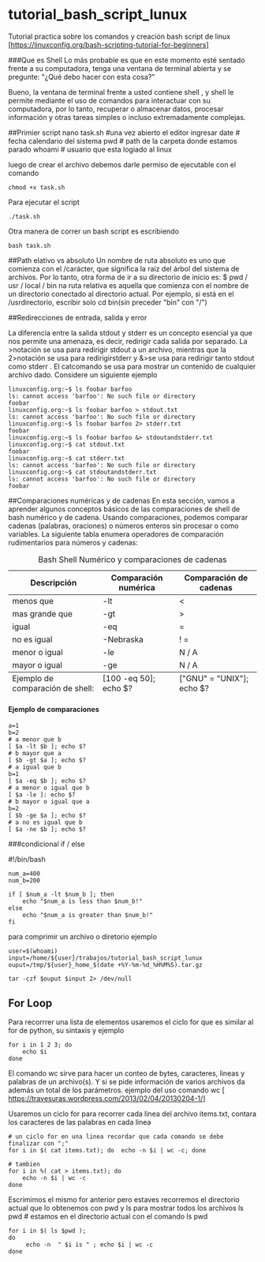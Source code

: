 # tutorial_bash_script_lunux
Tutorial practica sobre los comandos y creación bash script de linux [https://linuxconfig.org/bash-scripting-tutorial-for-beginners]

###Que es Shell
Lo más probable es que en este momento esté sentado frente a su computadora, tenga una ventana de terminal abierta y se 
pregunte: "¿Qué debo hacer con esta cosa?"

Bueno, la ventana de terminal frente a usted contiene shell , y shell le permite mediante el uso de comandos para 
interactuar con su computadora, por lo tanto, recuperar o almacenar datos, procesar información y otras tareas simples o incluso extremadamente complejas.

##Primier script
    nano task.sh
    #una vez abierto el editor ingresar
    date # fecha calendario del sistema
    pwd # path de la carpeta donde estamos parado
    whoami # usuario que esta logiado al linux
    
luego de crear el archivo debemos darle permiso de ejecutable con el comando

    chmod +x task.sh

Para ejecutar el script

    ./task.sh
Otra manera de correr un bash script es escribiendo 

    bash task.sh
    
##Path elativo vs absoluto
Un nombre de ruta absoluto es uno que comienza con el /carácter, que significa la raíz del árbol del sistema de archivos. Por lo tanto, otra forma de ir a su directorio de inicio es:
    $ pwd / usr / local / bin 
na ruta relativa es aquella que comienza con el nombre de un directorio conectado al directorio actual. Por ejemplo, si está en el /usrdirectorio, escribir solo cd bin(sin preceder "bin" con "/")  


##Redirecciones de entrada, salida y error

La diferencia entre la salida stdout y stderr es un concepto esencial ya que nos permite una amenaza,
es decir, redirigir cada salida por separado. La >notación se usa para redirigir stdout a un archivo,
 mientras que la 2>notación se usa para redirigirstderr y &>se usa para redirigir tanto stdout 
 como stderr . El catcomando se usa para mostrar un contenido de cualquier archivo dado. 
 Considere un siguiente ejemplo

    linuxconfig.org:~$ ls foobar barfoo                                                                       
    ls: cannot access 'barfoo': No such file or directory                                                     
    foobar                                                                                                    
    linuxconfig.org:~$ ls foobar barfoo > stdout.txt                                                          
    ls: cannot access 'barfoo': No such file or directory                                                     
    linuxconfig.org:~$ ls foobar barfoo 2> stderr.txt                                                         
    foobar                                                                                                    
    linuxconfig.org:~$ ls foobar barfoo &> stdoutandstderr.txt                                                
    linuxconfig.org:~$ cat stdout.txt                                                                         
    foobar                                                                                                    
    linuxconfig.org:~$ cat stderr.txt                                                                         
    ls: cannot access 'barfoo': No such file or directory                                                     
    linuxconfig.org:~$ cat stdoutandstderr.txt                                                                
    ls: cannot access 'barfoo': No such file or directory                                                     
    foobar                                                                                                    
      


##Comparaciones numéricas y de cadenas
En esta sección, vamos a aprender algunos conceptos básicos de las comparaciones de shell de bash numérico y de cadena. Usando comparaciones, podemos comparar cadenas (palabras, oraciones) o números enteros sin procesar o como variables. La siguiente tabla enumera operadores de comparación rudimentarios para números y cadenas:

<table class="uk-table uk-table-striped uk-table-condensed"><caption><font style="vertical-align: inherit;"><font style="vertical-align: inherit;">Bash Shell Numérico y comparaciones de cadenas</font></font></caption> <thead> <tr> <th><font style="vertical-align: inherit;"><font style="vertical-align: inherit;">Descripción</font></font></th> <th><font style="vertical-align: inherit;"><font style="vertical-align: inherit;">Comparación numérica</font></font></th> <th><font style="vertical-align: inherit;"><font style="vertical-align: inherit;">Comparación de cadenas</font></font></th> </tr> </thead><tfoot> <tr> <td><font style="vertical-align: inherit;"><font style="vertical-align: inherit;">Ejemplo de comparación de shell: </font></font></td> <td><font style="vertical-align: inherit;"><font style="vertical-align: inherit;">[100 -eq 50]; </font><font style="vertical-align: inherit;">echo $?</font></font></td> <td><font style="vertical-align: inherit;"><font style="vertical-align: inherit;">["GNU" = "UNIX"]; </font><font style="vertical-align: inherit;">echo $?</font></font></td> </tr> </tfoot> <tbody> <tr> <td class="uk-text-primary uk-text-bold"><font style="vertical-align: inherit;"><font style="vertical-align: inherit;">menos que</font></font></td> <td><font style="vertical-align: inherit;"><font style="vertical-align: inherit;">-lt</font></font></td> <td><font style="vertical-align: inherit;"><font style="vertical-align: inherit;">&lt;</font></font></td> </tr> <tr> <td class="uk-text-primary uk-text-bold"><font style="vertical-align: inherit;"><font style="vertical-align: inherit;">mas grande que</font></font></td> <td><font style="vertical-align: inherit;"><font style="vertical-align: inherit;">-gt</font></font></td> <td><font style="vertical-align: inherit;"><font style="vertical-align: inherit;">&gt;</font></font></td> </tr> <tr> <td class="uk-text-primary uk-text-bold"><font style="vertical-align: inherit;"><font style="vertical-align: inherit;">igual</font></font></td> <td><font style="vertical-align: inherit;"><font style="vertical-align: inherit;">-eq</font></font></td> <td><font style="vertical-align: inherit;"><font style="vertical-align: inherit;">=</font></font></td> </tr> <tr> <td class="uk-text-primary uk-text-bold"><font style="vertical-align: inherit;"><font style="vertical-align: inherit;">no es igual</font></font></td> <td><font style="vertical-align: inherit;"><font style="vertical-align: inherit;">-Nebraska</font></font></td> <td><font style="vertical-align: inherit;"><font style="vertical-align: inherit;">! =</font></font></td> </tr> <tr><td class="uk-text-primary uk-text-bold"><font style="vertical-align: inherit;"><font style="vertical-align: inherit;">menor o igual</font></font></td> <td><font style="vertical-align: inherit;"><font style="vertical-align: inherit;">-le</font></font></td> <td><font style="vertical-align: inherit;"><font style="vertical-align: inherit;">N / A</font></font></td> </tr>  <tr><td class="uk-text-primary uk-text-bold"><font style="vertical-align: inherit;"><font style="vertical-align: inherit;">mayor o igual</font></font></td> <td><font style="vertical-align: inherit;"><font style="vertical-align: inherit;">-ge</font></font></td> <td><font style="vertical-align: inherit;"><font style="vertical-align: inherit;">N / A</font></font></td> </tr> </tbody> </table>

#### Ejemplo de comparaciones

    a=1
    b=2
    # a menor que b
    [ $a -lt $b ]; echo $?
    # b mayor que a
    [ $b -gt $a ]; echo $?
    # a igual que b
    b=1
    [ $a -eq $b ]; echo $?
    # a menor o igual que b
    [ $a -le ]: echo $?
    # b mayor o igual que a
    b=2
    [ $b -ge $a ]; echo $?
    # a no es igual que b
    [ $a -ne $b ]; echo $?

###condicional if / else
  
  #!/bin/bash

    num_a=400
    num_b=200
    
    if [ $num_a -lt $num_b ]; then
        echo "$num_a is less than $num_b!"
    else
        echo "$num_a is greater than $num_b!"
    fi  

para comprimir un archivo o diretorio ejemplo

    user=$(whoami)
    input=/home/${user}/trabajos/tutorial_bash_script_lunux
    ouput=/tmp/${user}_home_$(date +%Y-%m-%d_%H%M%S).tar.gz
    
    tar -czf $ouput $input 2> /dev/null
    
## For Loop
Para recorrrer una lista de elementos usaremos el ciclo for que es similar al for de python, su sintaxis y ejemplo

    for i in 1 2 3; do
        echo $i
    done
    
El comando wc sirve para hacer un conteo de bytes, caracteres, lineas y palabras de un archivo(s). 
Y si se pide información de varios archivos da además un total de los parámetros.
ejemplo del uso comando wc [ https://travesuras.wordpress.com/2013/02/04/20130204-1/]
 
Usaremos un ciclo for para recorrer cada linea del archivo items.txt, contara los caracteres de las 
palabras en cada linea

    # un ciclo for en una linea recordar que cada comando se debe finalizar con ";"
    for i in $( cat items.txt); do  echo -n $i | wc -c; done
    
    # tambien 
    for i in %( cat > items.txt); do
        echo -n $i | wc -c
    done
    
Escrimimos el mismo for anterior pero estaves recorremos el directorio actual que lo obtenemos con pwd
y ls para mostrar todos los archivos ls pwd
    # estamos en el directorio actual con el comando ls pwd

    for i in $( ls $pwd );
    do
         echo -n  " $i is " ; echo $i | wc -c
    done
